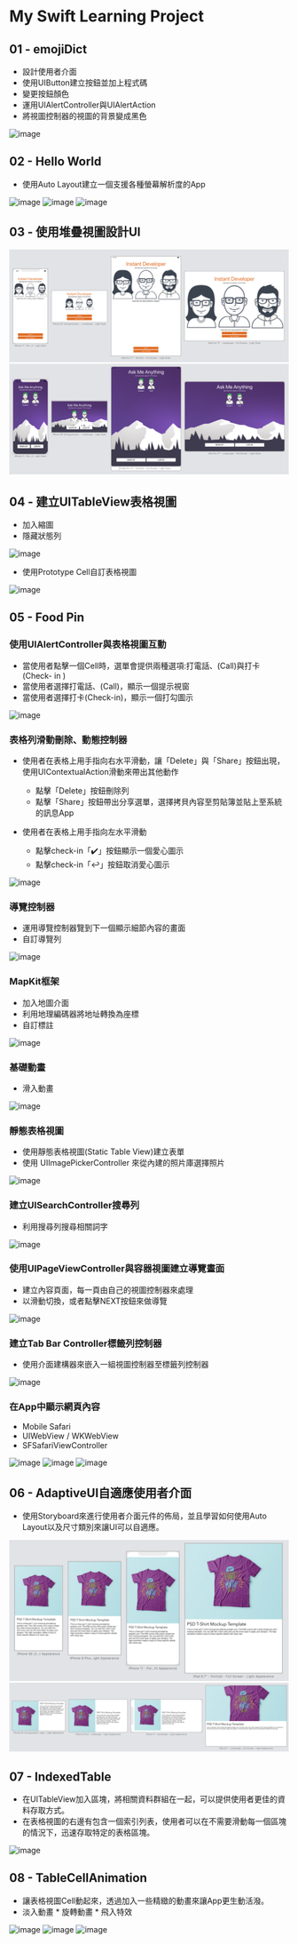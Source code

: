 # My Swift Learning Project

## 01 - emojiDict

* 設計使用者介面
* 使用UIButton建立按鈕並加上程式碼
* 變更按鈕顏色
* 運用UIAlertController與UIAlertAction
* 將視圖控制器的視圖的背景變成黑色

![image](http://g.recordit.co/g8Pz19HTVc.gif)

## 02 - Hello World

* 使用Auto Layout建立一個支援各種螢幕解析度的App

![image](http://g.recordit.co/cNIGuMAKNX.gif)
![image](http://g.recordit.co/eqONhuhUiC.gif)
![image](http://g.recordit.co/HN0vJXzTnt.gif)

## 03 - 使用堆疊視圖設計UI

![image](https://github.com/ArielKoKo/Swift/blob/main/PHOTO%20%26%20GIF/03_StackViewDemo.png)
![image](https://github.com/ArielKoKo/Swift/blob/main/PHOTO%20%26%20GIF/03_Ask%20Me%20Anything.png)

## 04 - 建立UITableView表格視圖

* 加入縮圖
* 隱藏狀態列

![image](http://g.recordit.co/WD0DfyORda.gif)

* 使用Prototype Cell自訂表格視圖

![image](http://g.recordit.co/lCrTzPlHr2.gif)

## 05 - Food Pin

### 使用UIAlertController與表格視圖互動
* 當使用者點擊一個Cell時，選單會提供兩種選項:打電話、(Call)與打卡(Check- in )
* 當使用者選擇打電話、(Call)，顯示一個提示視窗
* 當使用者選擇打卡(Check-in)，顯示一個打勾圖示

![image](http://g.recordit.co/nED0m4MsfG.gif)

### 表格列滑動刪除、動態控制器
* 使用者在表格上用手指向右水平滑動，讓「Delete」與「Share」按鈕出現，使用UIContextualAction滑動來帶出其他動作
  * 點擊「Delete」按鈕刪除列
  * 點擊「Share」按鈕帶出分享選單，選擇拷貝內容至剪貼簿並貼上至系統的訊息App

* 使用者在表格上用手指向左水平滑動
  * 點擊check-in「✔️」按鈕顯示一個愛心圖示
  * 點擊check-in「↩」按鈕取消愛心圖示

![image](http://g.recordit.co/IqlUHxMujg.gif)

### 導覽控制器
* 運用導覽控制器覽到下一個顯示細節內容的畫面
* 自訂導覽列

![image](http://g.recordit.co/qE9EUp6pPb.gif)

### MapKit框架
* 加入地圖介面
* 利用地理編碼器將地址轉換為座標
* 自訂標註

![image](http://g.recordit.co/SOc4gSRjDh.gif)

### 基礎動畫
* 滑入動畫

![image](http://g.recordit.co/R1vKXa4fFF.gif)



### 靜態表格視圖
* 使用靜態表格視圖(Static Table View)建立表單
* 使用 UIImagePickerController 來從內建的照片庫選擇照片

![image](http://g.recordit.co/zAHnPnBNRq.gif)


### 建立UISearchController搜尋列
* 利用搜尋列搜尋相關詞字

![image](http://g.recordit.co/o596XE1frs.gif)

### 使用UIPageViewController與容器視圖建立導覽畫面
* 建立內容頁面，每一頁由自己的視圖控制器來處理
* 以滑動切換，或者點擊NEXT按鈕來做導覽

![image](http://g.recordit.co/hda5gbPmc3.gif)

### 建立Tab Bar Controller標籤列控制器
* 使用介面建構器來嵌入一組視圖控制器至標籤列控制器

![image](http://g.recordit.co/dNRZ4biTNp.gif)

### 在App中顯示網頁內容
* Mobile Safari
* UIWebView / WKWebView
* SFSafariViewController

![image](http://g.recordit.co/yzIa6S38ps.gif) ![image](http://g.recordit.co/gYLYYP1CGB.gif) ![image](http://g.recordit.co/Er6w9ebjnY.gif)

## 06 -  AdaptiveUI自適應使用者介面
* 使用Storyboard來進行使用者介面元件的佈局，並且學習如何使用Auto Layout以及尺寸類別來讓UI可以自適應。

![image](https://github.com/ArielKoKo/Swift/blob/main/PHOTO%20%26%20GIF/06_AdaptiveUIDemo-1.png)
![image](https://github.com/ArielKoKo/Swift/blob/main/PHOTO%20%26%20GIF/06_AdaptiveUIDemo-2.png)

## 07 - IndexedTable
* 在UITableView加入區塊，將相關資料群組在一起，可以提供使用者更佳的資料存取方式。
* 在表格視圖的右邊有包含一個索引列表，使用者可以在不需要滑動每一個區塊的情況下，迅速存取特定的表格區塊。

![image](http://g.recordit.co/lrTYN0Vgb5.gif)

## 08 - TableCellAnimation
* 讓表格視圖Cell動起來，透過加入一些精緻的動畫來讓App更生動活潑。
* 淡入動畫                                      * 旋轉動畫                                     * 飛入特效

![image](http://g.recordit.co/k2ZgVDrfvi.gif) ![image](http://g.recordit.co/OKZvIHd5Dg.gif) ![image](http://g.recordit.co/xOvL5n7z9A.gif)











